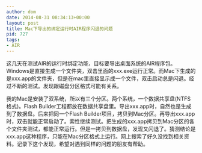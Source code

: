 ```yaml
---
author: dom
date: 2014-08-31 08:34:13+00:00
layout: post
title: Mac下导出的绑定运行时AIR程序闪退的问题
pid: 727
tags:
- AIR
---
```


这几天在测试AIR的运行时绑定功能，目标要导出桌面系统的AIR程序包。Windows是直接生成一个文件夹，双击里面的xxx.exe运行正常。而Mac下生成的是xxx.app的文件夹，但是在mac里直接显示成一个文件，双击启动总是闪退。经过不断的测试。发现跟磁盘分区格式可能有关系。

我的Mac是安装了双系统，所以有三个分区。两个系统，一个数据共享盘(NTFS格式)。Flash Builder工程都放在数据共享盘里。导出xxx.app时，自然也是生成到了数据盘。后来把同一个Flash Builder项目，拷贝到Mac分区。再导出xxx.app时，双击就能正常启动了。索性继续测试。把生成的xxx.app拷贝到Mac分区的各个文件夹测试，都能正常运行。但是一拷贝到数据盘，发现又闪退了。猜测结论是xxx.app这种程序，只能在Mac分区格式上运行。网上搜索了好久没找到相关资料。记录下这个发现，希望对遇到同样的问题的朋友有帮助。
